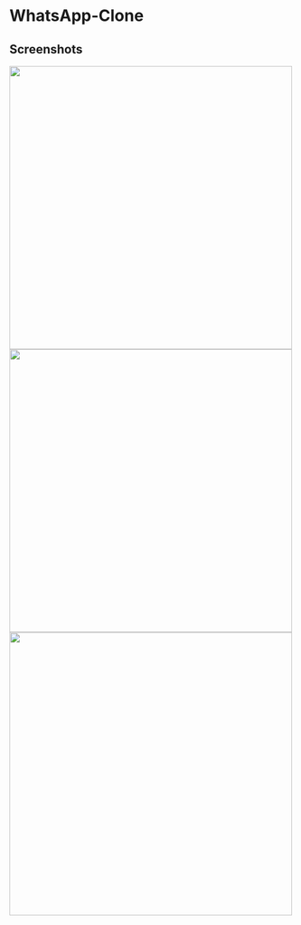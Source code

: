 # WhatsApp-Clone

## Screenshots
<img align="left" src="https://user-images.githubusercontent.com/67560900/113211047-935a9600-9292-11eb-9144-ffc9c846c734.jpeg" height="500em" />
<img align="left" src="https://user-images.githubusercontent.com/67560900/113211056-96ee1d00-9292-11eb-8b7c-b7075133ffe4.jpeg" height="500em" /> 
<img align="left" src="https://user-images.githubusercontent.com/67560900/113211063-99e90d80-9292-11eb-9166-c23da93a6097.jpeg" height="500em" />





